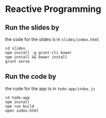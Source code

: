 # Reactive Programming
## Run the slides by
the code for the slides is in `slides/index.html`
```
cd slides
npm install -g grunt-cli bower
npm install && bower install
grunt serve
```
## Run the code by
the code for the app is in `todo-app/index.js`
```
cd todo-app
npm install
npm run build
open index.html
```

